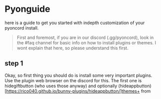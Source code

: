 # Pyonguide
here is a guide to get you started with indepth customization of your pyoncord install.  

> First and foremost, if you are in our discord (.gg/pyoncord), look in the #faq channel for basic info on how to install plugins or themes. I wont explain that here, so please understand this first.

## step 1

Okay, so first thing you should do is install some very important plugins. Use the plugin web browser on the discord for this. The first one is hidegiftbutton (who uses those anyway) and optionally (hideappbutton)[https://rico040.github.io/bunny-plugins/hideappbutton/]themes+ from 


